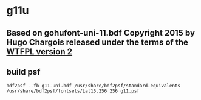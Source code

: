 # g11u

## Based on gohufont-uni-11.bdf Copyright 2015 by Hugo Chargois released under the terms of the [WTFPL version 2](http://www.wtfpl.net/about/)

## build psf

```
bdf2psf --fb g11-uni.bdf /usr/share/bdf2psf/standard.equivalents /usr/share/bdf2psf/fontsets/Lat15.256 256 g11.psf
```
